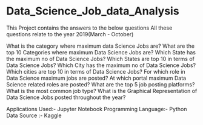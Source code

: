 # Data_Science_Job_data_Analysis

This Project contains the answers to the below questions
All these questions relate to the year 2019(March - October)

What is the category where maximum data Science Jobs are?
What are the top 10 Categories where maximum Data Science Jobs are?
Which State has the maximum no of Data Science Jobs?
Which States are top 10 in terms of Data Science Jobs?
Which City has the maximum no of Data Science Jobs?
Which cities are top 10 in terms of Data Science Jobs?
For which role in Data Science maximum jobs are posted?
At which portal maximum Data Science related roles are posted?
What are the top 5 job posting platforms?
What is the most common job type?
What is the Graphical Representation of Data Science Jobs posted throughout the year?

Applications Used:- Jupyter Notebook
Programming Language:- Python
Data Source :- Kaggle


